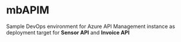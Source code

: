# mbAPIM 

Sample DevOps environment for Azure API Management instance as deployment target for **Sensor API** and **Invoice API**